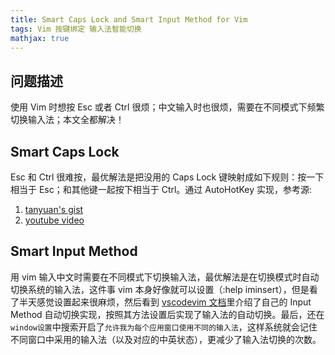 ```yaml
---
title: Smart Caps Lock and Smart Input Method for Vim
tags: Vim 按键绑定 输入法智能切换
mathjax: true
---
```


## 问题描述
使用 Vim 时想按 Esc 或者 Ctrl 很烦；中文输入时也很烦，需要在不同模式下频繁切换输入法；本文全都解决！
<!--more-->

## Smart Caps Lock 
Esc 和 Ctrl 很难按，最优解法是把没用的 Caps Lock 键映射成如下规则：按一下相当于 Esc；和其他键一起按下相当于 Ctrl。通过 AutoHotKey 实现，参考源:
1. [tanyuan's gist](https://gist.github.com/tanyuan/55bca522bf50363ae4573d4bdcf06e2e)
1. [youtube video](https://www.youtube.com/watch?v=fSfuHspXy5s)

## Smart Input Method 
用 vim 输入中文时需要在不同模式下切换输入法，最优解法是在切换模式时自动切换系统的输入法，这件事 vim 本身好像就可以设置（:help iminsert），但是看了半天感觉设置起来很麻烦，然后看到 [vscodevim 文档](https://github.com/VSCodeVim/Vim#input-method)里介绍了自己的 Input Method 自动切换实现，按照其方法设置后实现了输入法的自动切换。最后，还在`window设置`中搜索开启了`允许我为每个应用窗口使用不同的输入法`，这样系统就会记住不同窗口中采用的输入法（以及对应的中英状态），更减少了输入法切换的次数。